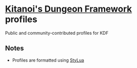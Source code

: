 # [Kitanoi's Dungeon Framework](http://wiki.mmominion.com/doku.php?id=kitanois_dungeon_framework) profiles

Public and community-contributed profiles for KDF

## Notes

* Profiles are formatted using [StyLua](https://github.com/johnnymorganz/stylua) 
